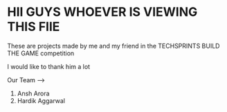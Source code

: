 <h1>
  HII GUYS 
WHOEVER IS VIEWING THIS FIlE
</h1>


<p>These are projects made by me and my friend in the TECHSPRINTS BUILD THE GAME competition </p>
<p>I would like to thank him a lot </p>

<p>Our Team --></p>

<ol>
 <li>Ansh Arora</li>
<li>Hardik Aggarwal</li>
</ol>
